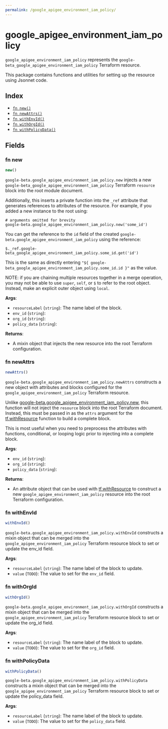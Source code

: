 ```yaml
---
permalink: /google_apigee_environment_iam_policy/
---
```


# google_apigee_environment_iam_policy

`google_apigee_environment_iam_policy` represents the `google-beta_google_apigee_environment_iam_policy` Terraform resource.



This package contains functions and utilities for setting up the resource using Jsonnet code.


## Index

* [`fn new()`](#fn-new)
* [`fn newAttrs()`](#fn-newattrs)
* [`fn withEnvId()`](#fn-withenvid)
* [`fn withOrgId()`](#fn-withorgid)
* [`fn withPolicyData()`](#fn-withpolicydata)

## Fields

### fn new

```ts
new()
```


`google-beta.google_apigee_environment_iam_policy.new` injects a new `google-beta_google_apigee_environment_iam_policy` Terraform `resource`
block into the root module document.

Additionally, this inserts a private function into the `_ref` attribute that generates references to attributes of the
resource. For example, if you added a new instance to the root using:

    # arguments omitted for brevity
    google-beta.google_apigee_environment_iam_policy.new('some_id')

You can get the reference to the `id` field of the created `google-beta.google_apigee_environment_iam_policy` using the reference:

    $._ref.google-beta_google_apigee_environment_iam_policy.some_id.get('id')

This is the same as directly entering `"${ google-beta_google_apigee_environment_iam_policy.some_id.id }"` as the value.

NOTE: if you are chaining multiple resources together in a merge operation, you may not be able to use `super`, `self`,
or `$` to refer to the root object. Instead, make an explicit outer object using `local`.

**Args**:
  - `resourceLabel` (`string`): The name label of the block.
  - `env_id` (`string`): 
  - `org_id` (`string`): 
  - `policy_data` (`string`): 

**Returns**:
- A mixin object that injects the new resource into the root Terraform configuration.


### fn newAttrs

```ts
newAttrs()
```


`google-beta.google_apigee_environment_iam_policy.newAttrs` constructs a new object with attributes and blocks configured for the `google_apigee_environment_iam_policy`
Terraform resource.

Unlike [google-beta.google_apigee_environment_iam_policy.new](#fn-googleapigeeenvironmentiampolicynew), this function will not inject the `resource`
block into the root Terraform document. Instead, this must be passed in as the `attrs` argument for the
[tf.withResource](https://github.com/tf-libsonnet/core/tree/main/docs#fn-withresource) function to build a complete block.

This is most useful when you need to preprocess the attributes with functions, conditional, or looping logic prior to
injecting into a complete block.

**Args**:
  - `env_id` (`string`): 
  - `org_id` (`string`): 
  - `policy_data` (`string`): 

**Returns**:
  - An attribute object that can be used with [tf.withResource](https://github.com/tf-libsonnet/core/tree/main/docs#fn-withresource) to construct a new `google_apigee_environment_iam_policy` resource into the root Terraform configuration.


### fn withEnvId

```ts
withEnvId()
```

`google-beta.google_apigee_environment_iam_policy.withEnvId` constructs a mixin object that can be merged into the `google_apigee_environment_iam_policy`
Terraform resource block to set or update the env_id field.



**Args**:
  - `resourceLabel` (`string`): The name label of the block to update.
  - `value` (`TODO`): The value to set for the `env_id` field.


### fn withOrgId

```ts
withOrgId()
```

`google-beta.google_apigee_environment_iam_policy.withOrgId` constructs a mixin object that can be merged into the `google_apigee_environment_iam_policy`
Terraform resource block to set or update the org_id field.



**Args**:
  - `resourceLabel` (`string`): The name label of the block to update.
  - `value` (`TODO`): The value to set for the `org_id` field.


### fn withPolicyData

```ts
withPolicyData()
```

`google-beta.google_apigee_environment_iam_policy.withPolicyData` constructs a mixin object that can be merged into the `google_apigee_environment_iam_policy`
Terraform resource block to set or update the policy_data field.



**Args**:
  - `resourceLabel` (`string`): The name label of the block to update.
  - `value` (`TODO`): The value to set for the `policy_data` field.
